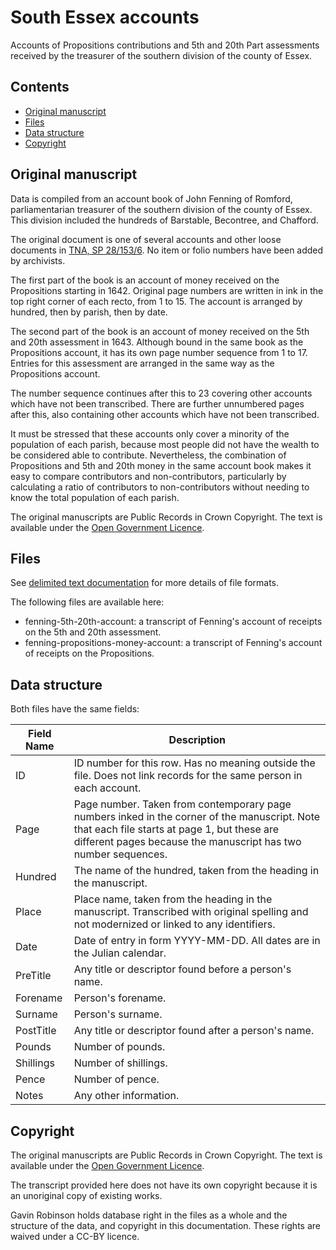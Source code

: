 # South Essex accounts

Accounts of Propositions contributions and 5th and 20th Part assessments received by the treasurer of the southern division of the county of Essex.

## Contents

- [Original manuscript](#original-manuscript)
- [Files](#files)
- [Data structure](#data-structure)
- [Copyright](#copyright)

## Original manuscript

Data is compiled from an account book of John Fenning of Romford, parliamentarian treasurer of the southern division of the county of Essex. This division included the hundreds of Barstable, Becontree, and Chafford.

The original document is one of several accounts and other loose documents in [TNA, SP 28/153/6](https://discovery.nationalarchives.gov.uk/details/r/C193231). No item or folio numbers have been added by archivists.

The first part of the book is an account of money received on the Propositions starting in 1642. Original page numbers are written in ink in the top right corner of each recto, from 1 to 15. The account is arranged by hundred, then by parish, then by date.

The second part of the book is an account of money received on the 5th and 20th assessment in 1643. Although bound in the same book as the Propositions account, it has its own page number sequence from 1 to 17. Entries for this assessment are arranged in the same way as the Propositions account.

The number sequence continues after this to 23 covering other accounts which have not been transcribed. There are further unnumbered pages after this, also containing other accounts which have not been transcribed.

It must be stressed that these accounts only cover a minority of the population of each parish, because most people did not have the wealth to be considered able to contribute. Nevertheless, the combination of Propositions and 5th and 20th money in the same account book makes it easy to compare contributors and non-contributors, particularly by calculating a ratio of contributors to non-contributors without needing to know the total population of each parish.

The original manuscripts are Public Records in Crown Copyright. The text is available under the [Open Government Licence](https://www.nationalarchives.gov.uk/doc/open-government-licence/version/3/).

## Files

See [delimited text documentation](https://github.com/drgavinr/cc-by-data/blob/main/delimited-text.md) for more details of file formats.

The following files are available here:

- fenning-5th-20th-account: a transcript of Fenning's account of receipts on the 5th and 20th assessment.
- fenning-propositions-money-account: a transcript of Fenning's account of receipts on the Propositions.

## Data structure

Both files have the same fields:

| Field Name | Description |
| --- | --- |
| ID | ID number for this row. Has no meaning outside the file. Does not link records for the same person in each account. |
| Page | Page number. Taken from contemporary page numbers inked in the corner of the manuscript. Note that each file starts at page 1, but these are different pages because the manuscript has two number sequences. |
| Hundred | The name of the hundred, taken from the heading in the manuscript. |
| Place | Place name, taken from the heading in the manuscript. Transcribed with original spelling and not modernized or linked to any identifiers. |
| Date | Date of entry in form YYYY-MM-DD. All dates are in the Julian calendar. |
| PreTitle | Any title or descriptor found before a person's name. |
| Forename | Person's forename. |
| Surname | Person's surname. |
| PostTitle | Any title or descriptor found after a person's name. |
| Pounds | Number of pounds. |
| Shillings | Number of shillings. |
| Pence | Number of pence. |
| Notes | Any other information. |

## Copyright

The original manuscripts are Public Records in Crown Copyright. The text is available under the [Open Government Licence](https://www.nationalarchives.gov.uk/doc/open-government-licence/version/3/).

The transcript provided here does not have its own copyright because it is an unoriginal copy of existing works.

Gavin Robinson holds database right in the files as a whole and the structure of the data, and copyright in this documentation. These rights are waived under a CC-BY licence.
